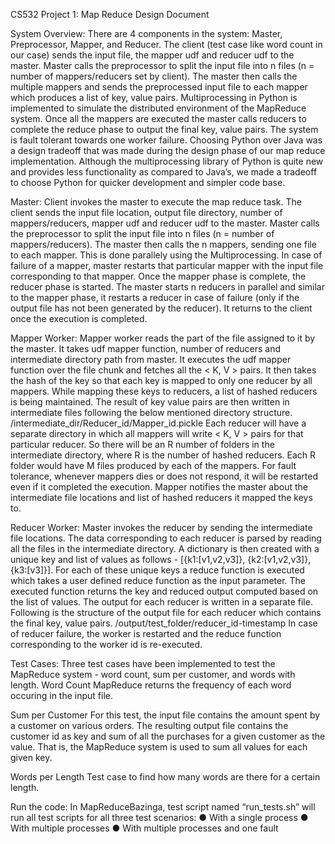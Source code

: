 CS532 Project 1: Map Reduce Design Document

System Overview:
There are 4 components in the system: Master, Preprocessor, Mapper, and Reducer.
The client (test case like word count in our case) sends the input file, the mapper udf and reducer udf to the master. Master calls the preprocessor to split the input file into n files (n = number of mappers/reducers set by client). The master then calls the multiple mappers and sends the preprocessed input file to each mapper which produces a list of key, value pairs. Multiprocessing in Python is implemented to simulate the distributed environment of the MapReduce system. Once all the mappers are executed the master calls reducers to complete the reduce phase to output the final key, value pairs. The system is fault tolerant towards one worker failure. Choosing Python over Java was a design tradeoff that was made during the design phase of our map reduce implementation. Although the multiprocessing library of Python is quite new and provides less functionality as compared to Java’s, we made a tradeoff to choose Python for quicker development and simpler code base.
 
Master:
Client invokes the master to execute the map reduce task. The client sends the input file location, output file directory, number of mappers/reducers, mapper udf and reducer udf to the master. Master calls the preprocessor to split the input file into n files (n = number of mappers/reducers). The master then calls the n mappers, sending one file to each mapper. This is done parallely using the Multiprocessing. In case of failure of a mapper, master restarts that particular mapper with the input file corresponding to that mapper. Once the mapper phase is complete, the reducer phase is started. The master starts n reducers in parallel and similar to the mapper phase, it restarts a reducer in case of failure (only if the output file has not been generated by the reducer). It returns to the client once the execution is completed.

Mapper Worker:
Mapper worker reads the part of the file assigned to it by the master. It takes udf mapper function, number of reducers and intermediate directory path from master. It executes the udf mapper function over the file chunk and fetches all the < K, V > pairs. It then takes the hash of the key so that each key is mapped to only one reducer by all mappers. While mapping these keys to reducers, a list of hashed reducers is being maintained. The result of key value pairs are then written in intermediate files following the below mentioned directory structure.
/intermediate_dir/Reducer_id/Mapper_id.pickle
Each reducer will have a separate directory in which all mappers will write < K, V > pairs for that particular reducer. So there will be an R number of folders in the intermediate directory, where R is the number of hashed reducers. Each R folder would have M files produced by each of the mappers.
For fault tolerance, whenever mappers dies or does not respond, it will be restarted even if it completed the execution.
Mapper notifies the master about the intermediate file locations and list of hashed reducers it mapped the keys to.

Reducer Worker:
Master invokes the reducer by sending the intermediate file locations.
The data corresponding to each reducer is parsed by reading all the files in the intermediate directory. A dictionary is then created with a unique key and list of values as follows - [{k1:[v1,v2,v3]}, {k2:[v1,v2,v3]}, {k3:[v3]}]. For each of these unique keys a reduce function is executed which takes a user defined reduce function as the input parameter. The executed function returns the key and reduced output computed based on the list of values. The output for each reducer is written in a separate file. Following is the structure of the output file for each reducer which contains the final key, value pairs.
 /output/test_folder/reducer_id-timestamp
In case of reducer failure, the worker is restarted and the reduce function corresponding to the worker id is re-executed.

Test Cases:
Three test cases have been implemented to test the MapReduce system - word count, sum per customer, and words with length.
Word Count
MapReduce returns the frequency of each word occuring in the input file.

Sum per Customer
For this test, the input file contains the amount spent by a customer on various orders. The resulting output file contains the customer id as key and sum of all the purchases for a given customer as the value. That is, the MapReduce system is used to sum all values for each given key.

Words per Length
Test case to find how many words are there for a certain length.

Run the code:
In MapReduceBazinga, test script named “run_tests.sh” will run all test scripts for all three test scenarios:
● With a single process
● With multiple processes
● With multiple processes and one fault
